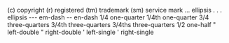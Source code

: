 (c)      copyright
(r)      registered
(tm)     trademark
(sm)     service mark
...      ellipsis
. . .    ellipsis
---      em-dash
--       en-dash
1/4      one-quarter
1/4th    one-quarter
3/4      three-quarters
3/4th    three-quarters
3/4ths   three-quarters
1/2      one-half
"        left-double
"        right-double
'        left-single
'        right-single
